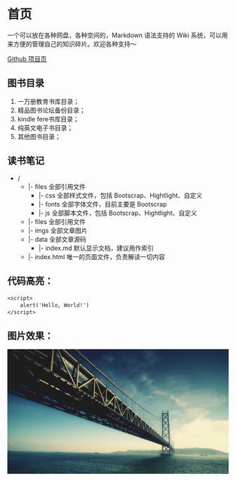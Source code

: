 首页
===

一个可以放在各种网盘，各种空间的，Markdown 语法支持的 Wiki 系统，可以用来方便的管理自己的知识碎片。欢迎各种支持～

[Github 项目页](https://github.com/dmscode/Wiki-in-box)

## 图书目录 ##

1. 一万册教育书库目录；
2. 精品图书论坛备份目录；
3. kindle fere书库目录；
4. 纯英文电子书目录；
5. 其他图书目录；

## 读书笔记 ##

* /
	* 	|- files			全部引用文件
		* 	|- css			全部样式文件，包括 Bootscrap、Hightlight、自定义
		* 	|- fonts		全部字体文件，目前主要是 Bootscrap
		* 	|- js			全部脚本文件，包括 Bootscrap、Hightlight、自定义
	* 	|- files			全部引用文件
	* 	|- imgs				全部文章图片
	* 	|- data				全部文章源码
		*	|- index.md		默认显示文档，建议用作索引
	* 	|- index.html		唯一的页面文件，负责解读一切内容

## 代码高亮： ##

	<script>
		alert('Hello, World!')
	</script>

## 图片效果： ##

![Bridge](./imgs/bridge.jpg)
